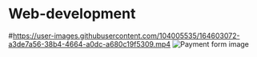 # Web-development

#https://user-images.githubusercontent.com/104005535/164603072-a3de7a56-38b4-4664-a0dc-a680c19f5309.mp4
![Payment form image](https://user-images.githubusercontent.com/104005535/168211881-7ee40000-886e-4e2d-80db-27ff90239fdb.PNG)
